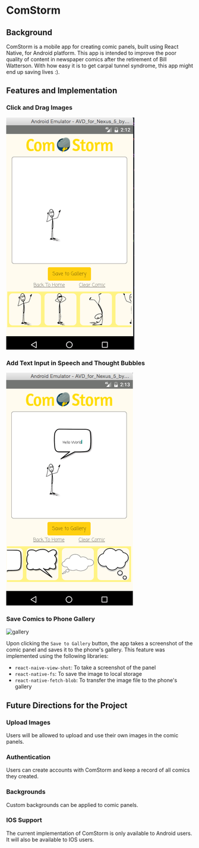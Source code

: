 # ComStorm

## Background

ComStorm is a mobile app for creating comic panels, built using React Native, for Android platform. This app is intended to improve the poor quality of content in newspaper comics after the retirement of Bill Watterson. With how easy it is to get carpal tunnel syndrome, this app might end up saving lives :).

## Features and Implementation

### Click and Drag Images

![drawing_box1](docs/screenshots/clickndrag.png)

### Add Text Input in Speech and Thought Bubbles

![drawing_box2](docs/screenshots/text_input.png)

### Save Comics to Phone Gallery

![gallery](docs/screeshots/gallery.png)

Upon clicking the `Save to Gallery` button, the app takes a screenshot of the comic panel and saves it to the phone's gallery. This feature was implemented using the following libraries:

- `react-naive-view-shot`: To take a screenshot of the panel
- `react-native-fs`: To save the image to local storage
- `react-native-fetch-blob`: To transfer the image file to the phone's gallery

## Future Directions for the Project

### Upload Images

Users will be allowed to upload and use their own images in the comic panels.

### Authentication

Users can create accounts with ComStorm and keep a record of all comics they created.

### Backgrounds

Custom backgrounds can be applied to comic panels.

### IOS Support

The current implementation of ComStorm is only available to Android users. It will also be available to IOS users.

